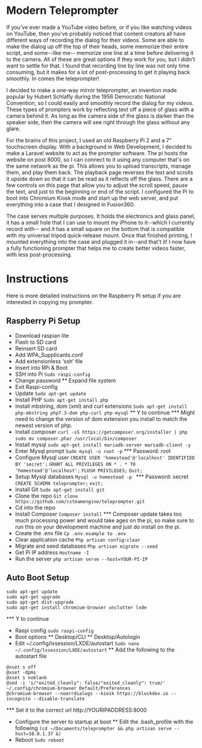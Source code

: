 # Modern Teleprompter
If you've ever made a YouTube video before, or if you like watching videos on YouTube, then you've probably noticed that content creators all have different ways of recording the dialog for their videos. Some are able to make the dialog up off the top of their heads, some memorize their entire script, and some--like me-- memorize one line at a time before delivering it to the camera. All of these are great options if they work for you, but I didn't want to settle for that. I found that recording line by line was not only time consuming, but it makes for a lot of post-processing to get it playing back smoothly. In comes the teleprompter!

I decided to make a one-way mirror teleprompter, an invention made popular by Hubert Schlafly during the 1956 Democratic National Convention, so I could easily and smoothly record the dialog for my videos. These types of prompters work by reflecting text off a piece of glass with a camera behind it. As long as the camera side of the glass is darker than the speaker side, then the camera will see right through the glass without any glare. 

For the brains of this project, I used an old Raspberry Pi 2 and a 7" touchscreen display. With a background in Web Development, I decided to make a Laravel website to act as the prompter software. The pi hosts the website on post 8000, so I can connect to it using any computer that's on the same network as the pi. This allows you to upload transcripts, manage them, and play them back. The playback page reverses the text and scrolls it upside down so that it can be read as it reflects off the glass. There are a few controls on this page that allow you to adjust the scroll speed, pause the text, and just to the beginning or end of the script. I configured the Pi to boot into Chromium Kiosk mode and start up the web server, and put everything into a case that I designed in Fusion360.

The case serves multiple purposes. It holds the electronics and glass panel, it has a small hole that I can use to mount my iPhone to it--which I currently record with-- and it has a small square on the bottom that is compatible with my universal tripod quick-release mount. Once that finished printing, I mounted everything into the case and plugged it in--and that't it! I now have a fully functioning prompter that helps me to create better videos faster, with less post-processing.

# Instructions
Here is more detailed instructions on the Raspberry Pi setup if you are interested in copying my prompter. 
## Raspberry Pi Setup
* Download raspian lite
* Flash to SD card
* Reinsert SD card
* Add WPA_Supplicants.conf
* Add extensionless ‘ssh’ file 
* Insert into RPi & Boot
* SSH into Pi
```Sudo raspi-config```
* Change password
** Expand file system
* Exit Raspi-config
* Update
```Sudo apt-get update```
* Install PHP
```Sudo apt-get install php```
* Install mbstring, dom (xml) and curl extensions
```Sudo apt-get install php-mbstring php7.3-dom php-curl php-mysql```
** Y to continue
*** Might need to change the version of dom extension you install to match the newest version of php.
* Install composer
```curl -sS https://getcomposer.org/installer | php```
```sudo mv composer.phar /usr/local/bin/composer```
* Install mysql
```sudo apt-get install mariadb-server mariadb-client -y```
* Enter Mysql prompt
```Sudo mysql -u root -p```
*** Password: root
* Configure Mysql user
```CREATE USER 'homestead'@'localhost' IDENTIFIED BY 'secret';```
```GRANT ALL PRIVILEGES ON * . * TO ‘homestead’@'localhost';```
```FLUSH PRIVILEGES;```
```Quit;```
* Setup Mysql databases
```Mysql -u homestead -p ```
*** Password: secret
```CREATE SCHEMA teleprompter;```
```exit;```
* Install Git
```Sudo apt-get install git```
* Clone the repo
```Git clone https://github.com/csteamengine/teleprompter.git```
* Cd into the repo
* Install Composer
```Composer install```
*** Composer update takes too much processing power and would take ages on the pi, so make sure to run this on your development machine and just do install on the pi.
* Create the .env file
```Cp .env.example to .env```
* Clear application cache
```Php artisan config:clear```
* Migrate and seed databases
```Php artisan migrate --seed```
* Get Pi IP address
```Hostname -I```
* Run the server
```php artisan serve --host=YOUR-PI-IP```

## Auto Boot Setup
```
sudo apt-get update
sudo apt-get upgrade
sudo apt-get dist-upgrade
sudo apt-get install chromium-browser unclutter lxde
```
*** Y to continue
* Raspi config
```sudo raspi-config```
* Boot options
** Desktop/CLI
** Desktop/Autologin
* Edit ~/.config/lxsession/LXDE/autostart
```Sudo nano ~/.config/lxsession/LXDE/autostart```
** Add the following to the autostart file
```
@xset s off
@xset -dpms
@xset s noblank
@sed -i 's/"exited_cleanly": false/"exited_cleanly": true/' ~/.config/chromium-browser Default/Preferences
@chromium-browser --noerrdialogs --kiosk https://blockdev.io --incognito --disable-translate
```
*** Set it to the correct url http://YOURIPADDRESS:8000
* Configure the server to startup at boot
** Edit the .bash_profile with the following
```(cd ~/Documents/teleprompter && php artisan serve --host=10.0.1.37 &)```
* Reboot
```Sudo reboot```

